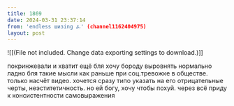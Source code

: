 ```yaml
---
title: 1869
date: 2024-03-31 23:37:14
from: 'endless шизing ⍼' (channel1162404975)
layout: post
---
```


![[(File not included. Change data exporting settings to download.)]]

покринжевали и хватит
ещё бля
хочу бороду выровнять нормально
ладно
бля
такие мысли как раньше при соц.тревожке в обществе. только насчёт видео. хочется сразу типо указать на его отрицательные черты, неэститетичность. но ей богу, хочу чтобы похуй. через всё приду к консистентности самовыражения
